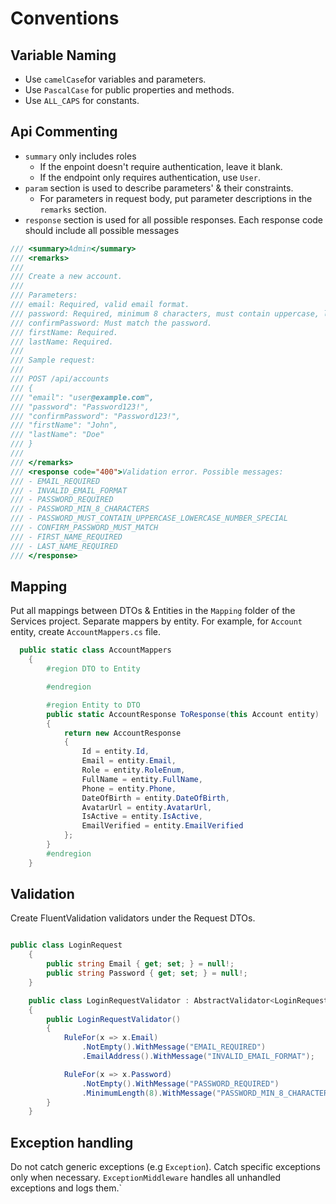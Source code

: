 ﻿# Conventions

## Variable Naming
- Use `camelCase`for variables and parameters.
- Use `PascalCase` for public properties and methods.
- Use `ALL_CAPS` for constants.

## Api Commenting
- `summary` only includes roles
    - If the enpoint doesn't require authentication, leave it blank.
    - If the endpoint only requires authentication, use `User`.
- `param` section is used to describe parameters' & their constraints.
	- For parameters in request body, put parameter descriptions in the `remarks` section.
- `response` section is used for all possible responses. Each response code should include all possible messages

``` csharp
/// <summary>Admin</summary>
/// <remarks>
///
/// Create a new account.
///
/// Parameters:
/// email: Required, valid email format.
/// password: Required, minimum 8 characters, must contain uppercase, lowercase, number, and special character.
/// confirmPassword: Must match the password.
/// firstName: Required.
/// lastName: Required.
///
/// Sample request:
///
/// POST /api/accounts
/// {
/// "email": "user@example.com",
/// "password": "Password123!",
/// "confirmPassword": "Password123!",
/// "firstName": "John",
/// "lastName": "Doe"
/// }
///
/// </remarks>
/// <response code="400">Validation error. Possible messages:
/// - EMAIL_REQUIRED
/// - INVALID_EMAIL_FORMAT
/// - PASSWORD_REQUIRED
/// - PASSWORD_MIN_8_CHARACTERS
/// - PASSWORD_MUST_CONTAIN_UPPERCASE_LOWERCASE_NUMBER_SPECIAL
/// - CONFIRM_PASSWORD_MUST_MATCH
/// - FIRST_NAME_REQUIRED
/// - LAST_NAME_REQUIRED
/// </response>
```

## Mapping

Put all mappings between DTOs & Entities in the `Mapping` folder of the Services project. Separate mappers by entity. For example, for `Account` entity, create `AccountMappers.cs` file.

```csharp
  public static class AccountMappers
    {
        #region DTO to Entity

        #endregion

        #region Entity to DTO
        public static AccountResponse ToResponse(this Account entity)
        {
            return new AccountResponse
            {
                Id = entity.Id,
                Email = entity.Email,
                Role = entity.RoleEnum,
                FullName = entity.FullName,
                Phone = entity.Phone,
                DateOfBirth = entity.DateOfBirth,
                AvatarUrl = entity.AvatarUrl,
                IsActive = entity.IsActive,
                EmailVerified = entity.EmailVerified
            };
        }
        #endregion
    }
```

## Validation

Create FluentValidation validators under the Request DTOs.
```csharp

public class LoginRequest
    {
        public string Email { get; set; } = null!;
        public string Password { get; set; } = null!;
    }

    public class LoginRequestValidator : AbstractValidator<LoginRequest>
    {
        public LoginRequestValidator()
        {
            RuleFor(x => x.Email)
                .NotEmpty().WithMessage("EMAIL_REQUIRED")
                .EmailAddress().WithMessage("INVALID_EMAIL_FORMAT");

            RuleFor(x => x.Password)
                .NotEmpty().WithMessage("PASSWORD_REQUIRED")
                .MinimumLength(8).WithMessage("PASSWORD_MIN_8_CHARACTERS");
        }
    }

```

## Exception handling
Do not catch generic exceptions (e.g `Exception`). Catch specific exceptions only when necessary.
`ExceptionMiddleware` handles all unhandled exceptions and logs them.`

